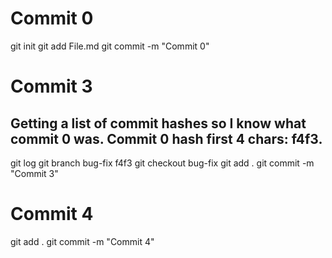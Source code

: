 # Commit 0
git init
git add File.md
git commit -m "Commit 0"
# Commit 3
## Getting a list of commit hashes so I know what commit 0 was. Commit 0 hash first 4 chars: f4f3.
git log
git branch bug-fix f4f3
git checkout bug-fix
git add .
git commit -m "Commit 3"
# Commit 4
git add .
git commit -m "Commit 4"